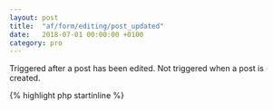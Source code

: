 ```yaml
---
layout: post
title:  "af/form/editing/post_updated"
date:   2018-07-01 00:00:00 +0100
category: pro
---
```


Triggered after a post has been edited. Not triggered when a post is created.

{% highlight php startinline %}
<?php

function form_post_updated( $post, $form, $args ) {
    // Do something with the edited post.
    // $post is a WP_Post object.
}
add_action( 'af/form/editing/post_updated', 'form_post_updated', 10, 3 );
add_action( 'af/form/editing/post_updated/id=FORM_ID', 'form_post_updated', 10, 3 );
add_action( 'af/form/editing/post_updated/key=FORM_KEY', 'form_post_updated', 10, 3 );

{% endhighlight %}